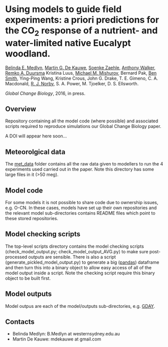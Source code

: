 # Using models to guide field experiments: a priori predictions for the CO<sub>2</sub> response of a nutrient- and water-limited native Eucalypt woodland.

[Belinda E. Medlyn](https://bmedlyn.wordpress.com/),
[Martin G. De Kauwe](https://mdekauwe.github.io/),
[Soenke Zaehle](https://www.bgc-jena.mpg.de/bgi/index.php/People/SoenkeZaehle),
[Anthony Walker](https://climatechangescience.ornl.gov/content/anthony-p-walker),
[Remko A. Duursma](http://www.remkoduursma.com/)
Kristina Luus,
[Michael M. Mishurov](http://web.nateko.lu.se/Personal/Michael.Mischurow/),
Bernard Pak,
[Ben Smith](http://web.nateko.lu.se/personal/benjamin.smith/frames.html),
Ying-Ping Wang,
Kristine Crous,
John G. Drake,
T. E. Gimeno,
C. A. Macdonald,
[R. J. Norby](http://web.ornl.gov/~rjn/),
S. A. Power,
M. Tjoelker,
D. S. Ellsworth.

*Global Change Biology*, 2016, in press.


## Overview ##

Repository containing all the model code (where possible) and associated scripts required to reproduce simulations our Global Change Biology paper.

A DOI will appear here soon...

## Meteorolgical data ##
The [met_data](met_data) folder contains all the raw data given to modellers to run the 4 experiments used carried out in the paper. Note this directory has some large files in it (>50 meg).

## Model code ##
For some models it is not possible to share code due to ownership issues, e.g. O-CN. In these cases, models have set up their own repositories and the relevant model sub-directories contains README files which point to these stored repositories.

## Model checking scripts ##
The top-level scripts directory contains the model checking scripts (check_model_output.py; check_model_output_AVG.py) to make sure post-processed outputs are sensible. There is also a script (generate_pickled_model_output.py) to generate a big ([pandas](http://pandas.pydata.org/)) dataframe and then turn this into a binary object to allow easy access of all of the model output inside a script. Note the checking script require this binary object to be built first.

## Model outputs ##
Model outpus are each of the model/outputs sub-directories, e.g. [GDAY](models/GDAY/outputs).

## Contacts
- Belinda Medlyn: B.Medlyn at westernsydney.edu.au
- Martin De Kauwe: mdekauwe at gmail.com
